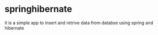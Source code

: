 # springhibernate

it is a simple app to insert and retrive data from databse using spring and hibernate
